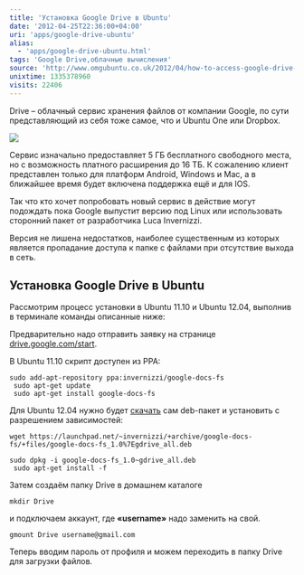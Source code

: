 ```yaml
---
title: 'Установка Google Drive в Ubuntu'
date: '2012-04-25T22:36:00+04:00'
uri: 'apps/google-drive-ubuntu'
alias: 
  - 'apps/google-drive-ubuntu.html'
tags: 'Google Drive,облачные вычисления'
source: 'http://www.omgubuntu.co.uk/2012/04/how-to-access-google-drive-via-nautilus-in-ubuntu/'
unixtime: 1335378960
visits: 22406
---
```

Drive – облачный сервис хранения файлов от компании Google, по сути представляющий из себя тоже самое, что и Ubuntu One или Dropbox.

[![](img/2012/04/25/22-00/drive-6967333664-o.jpg)](img/2012/04/25/22-00/drive-6967333664-o.jpg)

Сервис изначально предоставляет 5 ГБ бесплатного свободного места, но с возможность платного расширения до 16 ТБ. К сожалению клиент представлен только для платформ Android, Windows и Mac, а в ближайшее время будет включена поддержка ещё и для IOS.

Так что кто хочет попробовать новый сервис в действие могут подождать пока Google выпустит версию под Linux или использовать сторонний пакет от разработчика Luca Invernizzi.

Версия не лишена недостатков, наиболее существенным из которых является пропадание доступа к папке с файлами при отсутствие выхода в сеть.

## Установка Google Drive в Ubuntu

Рассмотрим процесс установки в Ubuntu 11.10 и Ubuntu 12.04, выполнив в терминале команды описанные ниже:

Предварительно надо отправить заявку на странице [drive.google.com/start](http://drive.google.com/start).

В Ubuntu 11.10 скрипт доступен из PPA:

```
sudo add-apt-repository ppa:invernizzi/google-docs-fs
 sudo apt-get update
 sudo apt-get install google-docs-fs
```

Для Ubuntu 12.04 нужно будет [скачать](https://launchpad.net/~invernizzi/+archive/google-docs-fs/+files/google-docs-fs_1.0%7Egdrive_all.deb) сам deb-пакет и установить с разрешением зависимостей:

```
wget https://launchpad.net/~invernizzi/+archive/google-docs-fs/+files/google-docs-fs_1.0%7Egdrive_all.deb
```

```
sudo dpkg -i google-docs-fs_1.0~gdrive_all.deb
 sudo apt-get install -f
```

Затем создаём папку Drive в домашнем каталоге

```
mkdir Drive
```

и подключаем аккаунт, где **«username»** надо заменить на свой.

```
gmount Drive username@gmail.com
```

Теперь вводим пароль от профиля и можем переходить в папку Drive для загрузки файлов.
